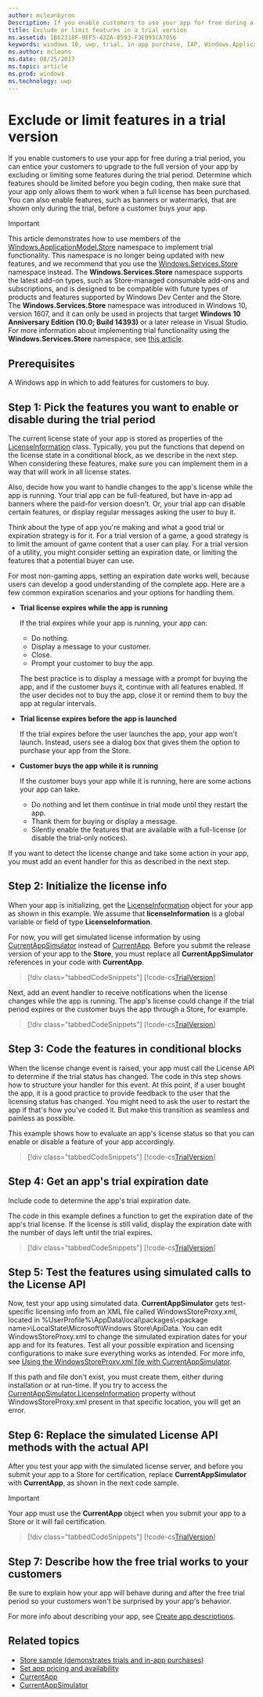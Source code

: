 ```yaml
---
author: mcleanbyron
Description: If you enable customers to use your app for free during a trial period, you can entice your customers to upgrade to the full version of your app by excluding or limiting some features during the trial period.
title: Exclude or limit features in a trial version
ms.assetid: 1B62318F-9EF5-432A-8593-F3E095CA7056
keywords: windows 10, uwp, trial, in-app purchase, IAP, Windows.ApplicationModel.Store
ms.author: mcleans
ms.date: 08/25/2017
ms.topic: article
ms.prod: windows
ms.technology: uwp
---
```


# Exclude or limit features in a trial version

If you enable customers to use your app for free during a trial period, you can entice your customers to upgrade to the full version of your app by excluding or limiting some features during the trial period. Determine which features should be limited before you begin coding, then make sure that your app only allows them to work when a full license has been purchased. You can also enable features, such as banners or watermarks, that are shown only during the trial, before a customer buys your app.

> [!IMPORTANT]
> This article demonstrates how to use members of the [Windows.ApplicationModel.Store](https://msdn.microsoft.com/library/windows/apps/windows.applicationmodel.store.aspx) namespace to implement trial functionality. This namespace is no longer being updated with new features, and we recommend that you use the [Windows.Services.Store](https://msdn.microsoft.com/library/windows/apps/windows.services.store.aspx) namespace instead. The **Windows.Services.Store** namespace supports the latest add-on types, such as Store-managed consumable add-ons and subscriptions, and is designed to be compatible with future types of products and features supported by Windows Dev Center and the Store. The **Windows.Services.Store** namespace was introduced in Windows 10, version 1607, and it can only be used in projects that target **Windows 10 Anniversary Edition (10.0; Build 14393)** or a later release in Visual Studio. For more information about implementing trial functionality using the **Windows.Services.Store** namespace, see [this article](implement-a-trial-version-of-your-app.md).

## Prerequisites

A Windows app in which to add features for customers to buy.

## Step 1: Pick the features you want to enable or disable during the trial period

The current license state of your app is stored as properties of the [LicenseInformation](https://msdn.microsoft.com/library/windows/apps/br225157) class. Typically, you put the functions that depend on the license state in a conditional block, as we describe in the next step. When considering these features, make sure you can implement them in a way that will work in all license states.

Also, decide how you want to handle changes to the app's license while the app is running. Your trial app can be full-featured, but have in-app ad banners where the paid-for version doesn't. Or, your trial app can disable certain features, or display regular messages asking the user to buy it.

Think about the type of app you're making and what a good trial or expiration strategy is for it. For a trial version of a game, a good strategy is to limit the amount of game content that a user can play. For a trial version of a utility, you might consider setting an expiration date, or limiting the features that a potential buyer can use.

For most non-gaming apps, setting an expiration date works well, because users can develop a good understanding of the complete app. Here are a few common expiration scenarios and your options for handling them.

-   **Trial license expires while the app is running**

    If the trial expires while your app is running, your app can:

    -   Do nothing.
    -   Display a message to your customer.
    -   Close.
    -   Prompt your customer to buy the app.

    The best practice is to display a message with a prompt for buying the app, and if the customer buys it, continue with all features enabled. If the user decides not to buy the app, close it or remind them to buy the app at regular intervals.

-   **Trial license expires before the app is launched**

    If the trial expires before the user launches the app, your app won't launch. Instead, users see a dialog box that gives them the option to purchase your app from the Store.

-   **Customer buys the app while it is running**

    If the customer buys your app while it is running, here are some actions your app can take.

    -   Do nothing and let them continue in trial mode until they restart the app.
    -   Thank them for buying or display a message.
    -   Silently enable the features that are available with a full-license (or disable the trial-only notices).

If you want to detect the license change and take some action in your app, you must add an event handler for this as described in the next step.

## Step 2: Initialize the license info

When your app is initializing, get the [LicenseInformation](https://msdn.microsoft.com/library/windows/apps/br225157) object for your app as shown in this example. We assume that **licenseInformation** is a global variable or field of type **LicenseInformation**.

For now, you will get simulated license information by using [CurrentAppSimulator](https://msdn.microsoft.com/library/windows/apps/hh779766) instead of [CurrentApp](https://msdn.microsoft.com/library/windows/apps/hh779765). Before you submit the release version of your app to the **Store**, you must replace all **CurrentAppSimulator** references in your code with **CurrentApp**.

> [!div class="tabbedCodeSnippets"]
[!code-cs[TrialVersion](./code/InAppPurchasesAndLicenses/cs/TrialVersion.cs#InitializeLicenseTest)]

Next, add an event handler to receive notifications when the license changes while the app is running. The app's license could change if the trial period expires or the customer buys the app through a Store, for example.

> [!div class="tabbedCodeSnippets"]
[!code-cs[TrialVersion](./code/InAppPurchasesAndLicenses/cs/TrialVersion.cs#InitializeLicenseTestWithEvent)]

## Step 3: Code the features in conditional blocks

When the license change event is raised, your app must call the License API to determine if the trial status has changed. The code in this step shows how to structure your handler for this event. At this point, if a user bought the app, it is a good practice to provide feedback to the user that the licensing status has changed. You might need to ask the user to restart the app if that's how you've coded it. But make this transition as seamless and painless as possible.

This example shows how to evaluate an app's license status so that you can enable or disable a feature of your app accordingly.

> [!div class="tabbedCodeSnippets"]
[!code-cs[TrialVersion](./code/InAppPurchasesAndLicenses/cs/TrialVersion.cs#ReloadLicense)]

## Step 4: Get an app's trial expiration date

Include code to determine the app's trial expiration date.

The code in this example defines a function to get the expiration date of the app's trial license. If the license is still valid, display the expiration date with the number of days left until the trial expires.

> [!div class="tabbedCodeSnippets"]
[!code-cs[TrialVersion](./code/InAppPurchasesAndLicenses/cs/TrialVersion.cs#DisplayTrialVersionExpirationTime)]

## Step 5: Test the features using simulated calls to the License API

Now, test your app using simulated data. **CurrentAppSimulator** gets test-specific licensing info from an XML file called WindowsStoreProxy.xml, located in %UserProfile%\\AppData\\local\\packages\\&lt;package name&gt;\\LocalState\\Microsoft\\Windows Store\\ApiData. You can edit WindowsStoreProxy.xml to change the simulated expiration dates for your app and for its features. Test all your possible expiration and licensing configurations to make sure everything works as intended. For more info, see [Using the WindowsStoreProxy.xml file with CurrentAppSimulator](in-app-purchases-and-trials-using-the-windows-applicationmodel-store-namespace.md#proxy).

If this path and file don't exist, you must create them, either during installation or at run-time. If you try to access the [CurrentAppSimulator.LicenseInformation](https://msdn.microsoft.com/library/windows/apps/hh779768) property without WindowsStoreProxy.xml present in that specific location, you will get an error.

## Step 6: Replace the simulated License API methods with the actual API

After you test your app with the simulated license server, and before you submit your app to a Store for certification, replace **CurrentAppSimulator** with **CurrentApp**, as shown in the next code sample.

> [!IMPORTANT]
> Your app must use the **CurrentApp** object when you submit your app to a Store or it will fail certification.

> [!div class="tabbedCodeSnippets"]
[!code-cs[TrialVersion](./code/InAppPurchasesAndLicenses/cs/TrialVersion.cs#InitializeLicenseRetailWithEvent)]

## Step 7: Describe how the free trial works to your customers

Be sure to explain how your app will behave during and after the free trial period so your customers won't be surprised by your app's behavior.

For more info about describing your app, see [Create app descriptions](https://msdn.microsoft.com/library/windows/apps/mt148529).

## Related topics

* [Store sample (demonstrates trials and in-app purchases)](https://github.com/Microsoft/Windows-universal-samples/tree/win10-1507/Samples/Store)
* [Set app pricing and availability](https://msdn.microsoft.com/library/windows/apps/mt148548)
* [CurrentApp](https://msdn.microsoft.com/library/windows/apps/hh779765)
* [CurrentAppSimulator](https://msdn.microsoft.com/library/windows/apps/hh779766)
 

 
